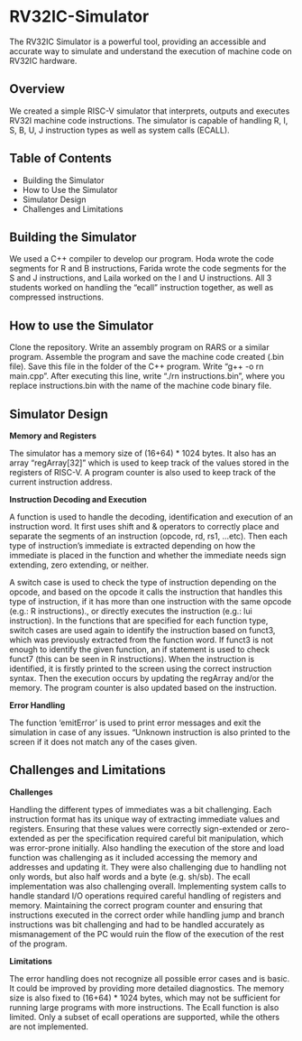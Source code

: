 # RV32IC-Simulator
The RV32IC Simulator is a powerful tool, providing an accessible and accurate way to simulate and understand the execution of machine code on RV32IC hardware.
## Overview
We created a simple RISC-V simulator that interprets, outputs and executes RV32I machine code instructions. The simulator is capable of handling R, I, S, B, U, J instruction types as well as system calls (ECALL).

## Table of Contents
-	Building the Simulator
-	How to Use the Simulator
-	Simulator Design
-	Challenges and Limitations

## Building the Simulator
We used a C++ compiler to develop our program. Hoda wrote the code segments for R and B instructions, Farida wrote the code segments for the S and J instructions, and Laila worked on the I and U instructions. All 3 students worked on handling the “ecall” instruction together, as well as compressed instructions.

## How to use the Simulator
Clone the repository. Write an assembly program on RARS or a similar program. Assemble the program and save the machine code created (.bin file). Save this file in the folder of the C++ program. Write “g++ -o rn main.cpp”. After executing this line, write “./rn instructions.bin”, where you replace instructions.bin with the name of the machine code binary file.

## Simulator Design
**Memory and Registers**

The simulator has a memory size of (16+64) * 1024 bytes. It also has an array “regArray[32]” which is used to keep track of the values stored in the registers of RISC-V. A program counter is also used to keep track of the current instruction address.

**Instruction Decoding and Execution**

A function is used to handle the decoding, identification and execution of an instruction word. It first uses shift and & operators to correctly place and separate the segments of an instruction (opcode, rd, rs1, …etc). Then each type of instruction’s immediate is extracted depending on how the immediate is placed in the function and whether the immediate needs sign extending, zero extending, or neither. 

A switch case is used to check the type of instruction depending on the opcode, and based on the opcode it calls the instruction that handles this type of instruction, if it has more than one instruction with the same opcode (e.g.: R instructions)., or directly executes the instruction (e.g.: lui instruction). In the functions that are specified for each function type, switch cases are used again to identify the instruction based on funct3, which was previously extracted from the function word. If funct3 is not enough to identify the given function, an if statement is used to check funct7 (this can be seen in R instructions). When the instruction is identified, it is firstly printed to the screen using the correct instruction syntax. Then the execution occurs by updating the regArray and/or the memory. The program counter is also updated based on the instruction. 

**Error Handling**

The function ‘emitError’ is used to print error messages and exit the simulation in case of any issues. “Unknown instruction is also printed to the screen if it does not match any of the cases given.

## Challenges and Limitations

**Challenges** 

Handling the different types of immediates was a bit challenging. Each instruction format has its unique way of extracting immediate values and registers. Ensuring that these values were correctly sign-extended or zero-extended as per the specification required careful bit manipulation, which was error-prone initially. Also handling the execution of the store and load function was challenging as it included accessing the memory and addresses and updating it. They were also challenging due to handling not only words, but also half words and a byte (e.g. sh/sb). The ecall implementation was also challenging overall. Implementing system calls to handle standard I/O operations required careful handling of registers and memory. Maintaining the correct program counter and ensuring that instructions executed in the correct order while handling jump and branch instructions was bit challenging and had to be handled accurately as mismanagement of the PC would ruin the flow of the execution of the rest of the program.

**Limitations**

The error handling does not recognize all possible error cases and is basic. It could be improved by providing more detailed diagnostics. The memory size is also fixed to (16+64) * 1024 bytes, which may not be sufficient for running large programs with more instructions. The Ecall function is also limited. Only a subset of ecall operations are supported, while the others are not implemented.


